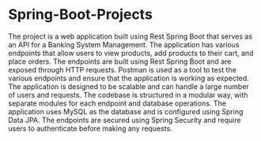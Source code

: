 # Spring-Boot-Projects 
The project is a web application built using Rest Spring Boot that serves as an API for a Banking System Management.
The application has various endpoints that allow users to view products, add products to their cart, and place orders.
The endpoints are built using Rest Spring Boot and are exposed through HTTP requests.
Postman is used as a tool to test the various endpoints and ensure that the application is working as expected.
The application is designed to be scalable and can handle a large number of users and requests.
The codebase is structured in a modular way, with separate modules for each endpoint and database operations.
The application uses MySQL as the database and is configured using Spring Data JPA.
The endpoints are secured using Spring Security and require users to authenticate before making any requests.
